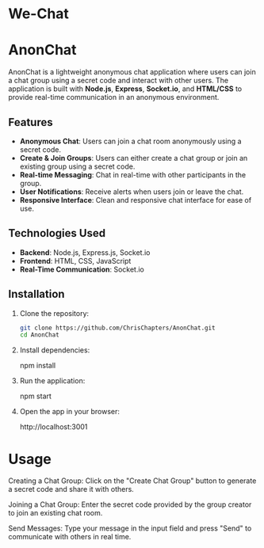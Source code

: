 # We-Chat

# AnonChat

AnonChat is a lightweight anonymous chat application where users can join a chat group using a secret code and interact with other users. The application is built with **Node.js**, **Express**, **Socket.io**, and **HTML/CSS** to provide real-time communication in an anonymous environment.

## Features

- **Anonymous Chat**: Users can join a chat room anonymously using a secret code.
- **Create & Join Groups**: Users can either create a chat group or join an existing group using a secret code.
- **Real-time Messaging**: Chat in real-time with other participants in the group.
- **User Notifications**: Receive alerts when users join or leave the chat.
- **Responsive Interface**: Clean and responsive chat interface for ease of use.

## Technologies Used

- **Backend**: Node.js, Express.js, Socket.io
- **Frontend**: HTML, CSS, JavaScript
- **Real-Time Communication**: Socket.io

## Installation

1. Clone the repository:
   ```bash
   git clone https://github.com/ChrisChapters/AnonChat.git
   cd AnonChat

2. Install dependencies:

    npm install

3. Run the application:

    npm start
   
5. Open the app in your browser:

    http://localhost:3001



# Usage

Creating a Chat Group: Click on the "Create Chat Group" button to generate a secret code and share it with others.

Joining a Chat Group: Enter the secret code provided by the group creator to join an existing chat room.

Send Messages: Type your message in the input field and press "Send" to communicate with others in real time.
